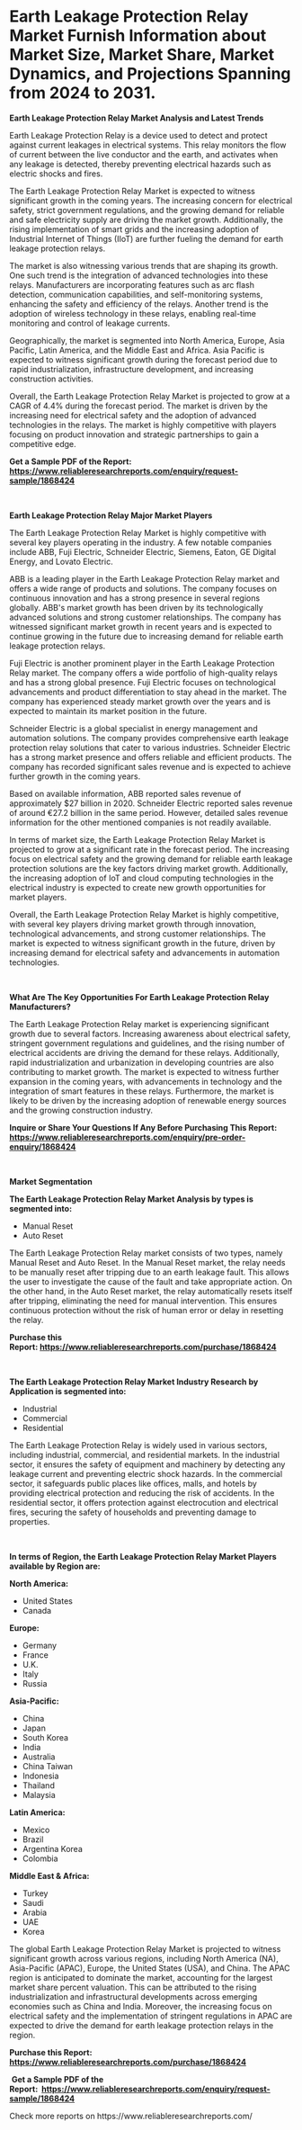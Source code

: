 <p><h1>Earth Leakage Protection Relay Market Furnish Information about Market Size, Market Share, Market Dynamics, and Projections Spanning from 2024 to 2031.</h1></p><p><strong>Earth Leakage Protection Relay Market Analysis and Latest Trends</strong></p>
<p><p>Earth Leakage Protection Relay is a device used to detect and protect against current leakages in electrical systems. This relay monitors the flow of current between the live conductor and the earth, and activates when any leakage is detected, thereby preventing electrical hazards such as electric shocks and fires.</p><p>The Earth Leakage Protection Relay Market is expected to witness significant growth in the coming years. The increasing concern for electrical safety, strict government regulations, and the growing demand for reliable and safe electricity supply are driving the market growth. Additionally, the rising implementation of smart grids and the increasing adoption of Industrial Internet of Things (IIoT) are further fueling the demand for earth leakage protection relays.</p><p>The market is also witnessing various trends that are shaping its growth. One such trend is the integration of advanced technologies into these relays. Manufacturers are incorporating features such as arc flash detection, communication capabilities, and self-monitoring systems, enhancing the safety and efficiency of the relays. Another trend is the adoption of wireless technology in these relays, enabling real-time monitoring and control of leakage currents.</p><p>Geographically, the market is segmented into North America, Europe, Asia Pacific, Latin America, and the Middle East and Africa. Asia Pacific is expected to witness significant growth during the forecast period due to rapid industrialization, infrastructure development, and increasing construction activities.</p><p>Overall, the Earth Leakage Protection Relay Market is projected to grow at a CAGR of 4.4% during the forecast period. The market is driven by the increasing need for electrical safety and the adoption of advanced technologies in the relays. The market is highly competitive with players focusing on product innovation and strategic partnerships to gain a competitive edge.</p></p>
<p><strong>Get a Sample PDF of the Report:&nbsp; <a href="https://www.reliableresearchreports.com/enquiry/request-sample/1868424">https://www.reliableresearchreports.com/enquiry/request-sample/1868424</a></strong></p>
<p>&nbsp;</p>
<p><strong>Earth Leakage Protection Relay Major Market Players</strong></p>
<p><p>The Earth Leakage Protection Relay Market is highly competitive with several key players operating in the industry. A few notable companies include ABB, Fuji Electric, Schneider Electric, Siemens, Eaton, GE Digital Energy, and Lovato Electric.</p><p>ABB is a leading player in the Earth Leakage Protection Relay market and offers a wide range of products and solutions. The company focuses on continuous innovation and has a strong presence in several regions globally. ABB's market growth has been driven by its technologically advanced solutions and strong customer relationships. The company has witnessed significant market growth in recent years and is expected to continue growing in the future due to increasing demand for reliable earth leakage protection relays.</p><p>Fuji Electric is another prominent player in the Earth Leakage Protection Relay market. The company offers a wide portfolio of high-quality relays and has a strong global presence. Fuji Electric focuses on technological advancements and product differentiation to stay ahead in the market. The company has experienced steady market growth over the years and is expected to maintain its market position in the future.</p><p>Schneider Electric is a global specialist in energy management and automation solutions. The company provides comprehensive earth leakage protection relay solutions that cater to various industries. Schneider Electric has a strong market presence and offers reliable and efficient products. The company has recorded significant sales revenue and is expected to achieve further growth in the coming years.</p><p>Based on available information, ABB reported sales revenue of approximately $27 billion in 2020. Schneider Electric reported sales revenue of around €27.2 billion in the same period. However, detailed sales revenue information for the other mentioned companies is not readily available.</p><p>In terms of market size, the Earth Leakage Protection Relay Market is projected to grow at a significant rate in the forecast period. The increasing focus on electrical safety and the growing demand for reliable earth leakage protection solutions are the key factors driving market growth. Additionally, the increasing adoption of IoT and cloud computing technologies in the electrical industry is expected to create new growth opportunities for market players.</p><p>Overall, the Earth Leakage Protection Relay Market is highly competitive, with several key players driving market growth through innovation, technological advancements, and strong customer relationships. The market is expected to witness significant growth in the future, driven by increasing demand for electrical safety and advancements in automation technologies.</p></p>
<p>&nbsp;</p>
<p><strong>What Are The Key Opportunities For Earth Leakage Protection Relay Manufacturers?</strong></p>
<p><p>The Earth Leakage Protection Relay market is experiencing significant growth due to several factors. Increasing awareness about electrical safety, stringent government regulations and guidelines, and the rising number of electrical accidents are driving the demand for these relays. Additionally, rapid industrialization and urbanization in developing countries are also contributing to market growth. The market is expected to witness further expansion in the coming years, with advancements in technology and the integration of smart features in these relays. Furthermore, the market is likely to be driven by the increasing adoption of renewable energy sources and the growing construction industry.</p></p>
<p><strong>Inquire or Share Your Questions If Any Before Purchasing This Report: <a href="https://www.reliableresearchreports.com/enquiry/pre-order-enquiry/1868424">https://www.reliableresearchreports.com/enquiry/pre-order-enquiry/1868424</a></strong></p>
<p>&nbsp;</p>
<p><strong>Market Segmentation</strong></p>
<p><strong>The Earth Leakage Protection Relay Market Analysis by types is segmented into:</strong></p>
<p><ul><li>Manual Reset</li><li>Auto Reset</li></ul></p>
<p><p>The Earth Leakage Protection Relay market consists of two types, namely Manual Reset and Auto Reset. In the Manual Reset market, the relay needs to be manually reset after tripping due to an earth leakage fault. This allows the user to investigate the cause of the fault and take appropriate action. On the other hand, in the Auto Reset market, the relay automatically resets itself after tripping, eliminating the need for manual intervention. This ensures continuous protection without the risk of human error or delay in resetting the relay.</p></p>
<p><strong>Purchase this Report:&nbsp;<a href="https://www.reliableresearchreports.com/purchase/1868424">https://www.reliableresearchreports.com/purchase/1868424</a></strong></p>
<p>&nbsp;</p>
<p><strong>The Earth Leakage Protection Relay Market Industry Research by Application is segmented into:</strong></p>
<p><ul><li>Industrial</li><li>Commercial</li><li>Residential</li></ul></p>
<p><p>The Earth Leakage Protection Relay is widely used in various sectors, including industrial, commercial, and residential markets. In the industrial sector, it ensures the safety of equipment and machinery by detecting any leakage current and preventing electric shock hazards. In the commercial sector, it safeguards public places like offices, malls, and hotels by providing electrical protection and reducing the risk of accidents. In the residential sector, it offers protection against electrocution and electrical fires, securing the safety of households and preventing damage to properties.</p></p>
<p>&nbsp;</p>
<p><strong>In terms of Region, the Earth Leakage Protection Relay Market Players available by Region are:</strong></p>
<p>
    <p> <strong> North America: </strong>
        <ul>
            <li>United States</li>
            <li>Canada</li>
        </ul>
        </p> 
    <p> <strong> Europe: </strong>
        <ul>
            <li>Germany</li>
            <li>France</li>
            <li>U.K.</li>
            <li>Italy</li>
            <li>Russia</li>
        </ul>
        </p> 
    <p> <strong> Asia-Pacific: </strong>
        <ul>
            <li>China</li>
            <li>Japan</li>
            <li>South Korea</li>
            <li>India</li>
            <li>Australia</li>
            <li>China Taiwan</li>
            <li>Indonesia</li>
            <li>Thailand</li>
            <li>Malaysia</li>
        </ul>
        </p> 
    <p> <strong> Latin America: </strong>
        <ul>
            <li>Mexico</li>
            <li>Brazil</li>
            <li>Argentina Korea</li>
            <li>Colombia</li>
        </ul>
        </p> 
    <p> <strong> Middle East & Africa: </strong>
        <ul>
            <li>Turkey</li>
            <li>Saudi</li>
            <li>Arabia</li>
            <li>UAE</li>
            <li>Korea</li>
        </ul>
    </p>
    </p>
<p><p>The global Earth Leakage Protection Relay Market is projected to witness significant growth across various regions, including North America (NA), Asia-Pacific (APAC), Europe, the United States (USA), and China. The APAC region is anticipated to dominate the market, accounting for the largest market share percent valuation. This can be attributed to the rising industrialization and infrastructural developments across emerging economies such as China and India. Moreover, the increasing focus on electrical safety and the implementation of stringent regulations in APAC are expected to drive the demand for earth leakage protection relays in the region.</p></p>
<p><strong>Purchase this Report: <a href="https://www.reliableresearchreports.com/purchase/1868424">https://www.reliableresearchreports.com/purchase/1868424</a></strong></p>
<p>&nbsp;<strong>Get a Sample PDF of the Report:&nbsp;&nbsp;<a href="https://www.reliableresearchreports.com/enquiry/request-sample/1868424">https://www.reliableresearchreports.com/enquiry/request-sample/1868424</a></strong></p>
<p><strong></strong></p>
<p>Check more reports on https://www.reliableresearchreports.com/</p>
